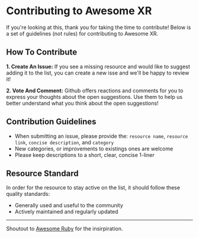 # Contributing to Awesome XR
If you're looking at this, thank you for taking the time to contribute! Below is a set of guidelines (not rules) for contributing to Awesome XR. 

## How To Contribute
**1. Create An Issue:** If you see a missing resource and would like to suggest adding it to the list, you can create a new isse and we'll be happy to review it!

**2. Vote And Comment:** Github offers reactions and comments for you to express your thoughts about the open suggestions. Use them to help us better understand what you think about the open suggestions!

## Contribution Guidelines
* When submitting an issue, please provide the: `resource name`, `resource link`, `concise description`, and `category`
* New categories, or improvements to existings ones are welcome
* Please keep descriptions to a short, clear, concise 1-liner

## Resource Standard
In order for the resource to stay active on the list, it should follow these quality standards:
* Generally used and useful to the community
* Actively maintained and regularly updated

---

Shoutout to [Awesome Ruby](https://github.com/markets/awesome-ruby) for the insirpiration.
